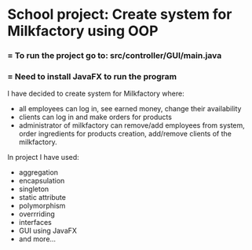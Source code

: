 <h1>School project: Create system for Milkfactory using OOP</h1>

### = To run the project go to: src/controller/GUI/main.java 

### = Need to install JavaFX to run the program 

I have decided to create system for Milkfactory where: 
- all employees can log in, see earned money, change their availability
- clients can log in and make orders for products
- administrator of milkfactory can remove/add employees from system, order ingredients for products creation, add/remove clients of the milkfactory.


 
In project I have used: 
- aggregation
- encapsulation
- singleton
- static attribute
- polymorphism
- overrriding
- interfaces
- GUI using JavaFX
- and more...



  
